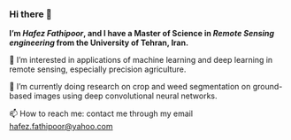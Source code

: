 ### Hi there 👋
**I’m _Hafez Fathipoor_, and I have a Master of Science in _Remote Sensing engineering_ from the University of Tehran, Iran.**

🔭 I’m interested in applications of machine learning and deep learning in remote sensing, especially precision agriculture.

🌱 I’m currently doing research on crop and weed segmentation on ground-based images using deep convolutional neural networks.

📫 How to reach me: contact me through my email hafez.fathipoor@yahoo.com
